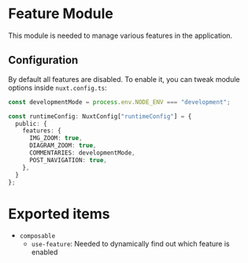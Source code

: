 # Feature Module

This module is needed to manage various features in the application.

## Configuration
By default all features are disabled. To enable it, you can tweak module options inside `nuxt.config.ts`:

```ts
const developmentMode = process.env.NODE_ENV === "development";

const runtimeConfig: NuxtConfig["runtimeConfig"] = {
  public: {
    features: {
      IMG_ZOOM: true,
      DIAGRAM_ZOOM: true,
      COMMENTARIES: developmentMode,
      POST_NAVIGATION: true,
    },
  }
};
```

# Exported items

- `composable`
  - `use-feature`: Needed to dynamically find out which feature is enabled
